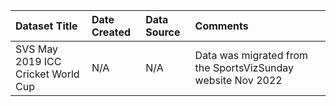 |Dataset Title|Date Created|Data Source|Comments|
|:----|:---------|:---------|:---------|
|SVS May 2019 ICC Cricket World Cup|N/A|N/A|Data was migrated from the SportsVizSunday website Nov 2022|


